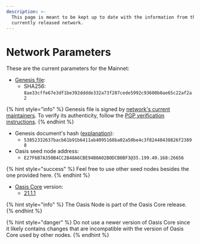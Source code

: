 ```yaml
---
description: >-
  This page is meant to be kept up to date with the information from the
  currently released network.
---
```


# Network Parameters

These are the current parameters for the Mainnet:

* [Genesis file](https://github.com/oasisprotocol/mainnet-artifacts/releases/download/2021-04-28/genesis.json):
  * SHA256: `8ae33cffe67e3df1be392dddde332a73f207cede5992c93600b0ae65c22af2a2`

{% hint style="info" %}
Genesis file is signed by [network's current maintainers](https://github.com/oasisprotocol/mainnet-artifacts/blob/master/README.md#pgp-keys-of-current-maintainers). To verify its authenticity, follow the [PGP verification instructions](https://github.com/oasisprotocol/mainnet-artifacts/blob/master/README.md#verifying-genesis-file-signatures).
{% endhint %}

* Genesis document's hash \([explanation](genesis-doc.md#genesis-file-vs-genesis-document)\):
  * `53852332637bacb61b91b6411ab4095168ba02a50be4c3f82448438826f23898`
* Oasis seed node address:
  * `E27F6B7A350B4CC2B48A6CBE94B0A02B0DCB0BF3@35.199.49.168:26656`

{% hint style="success" %}
Feel free to use other seed nodes besides the one provided here.
{% endhint %}

* [Oasis Core](https://github.com/oasisprotocol/oasis-core) version:
  * [21.1.1](https://github.com/oasisprotocol/oasis-core/releases/tag/v21.1.1)

{% hint style="info" %}
The Oasis Node is part of the Oasis Core release.
{% endhint %}

{% hint style="danger" %}
Do not use a newer version of Oasis Core since it likely contains changes that are incompatible with the version of Oasis Core used by other nodes.
{% endhint %}

